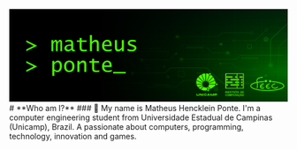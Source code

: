<picture>
  <img alt="" src="https://github.com/matheusheusmat/matheusheusmat/blob/master/Principal.png">
</picture>
# **Who am I?**
### 👋 My name is Matheus Hencklein Ponte. I'm a computer engineering student from Universidade Estadual de Campinas (Unicamp), Brazil. A passionate about computers, programming, technology, innovation and games.